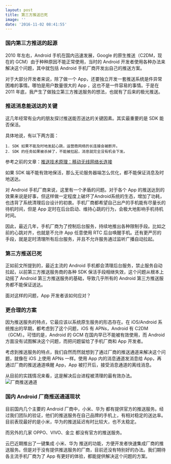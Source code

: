 ```yaml
---
layout: post
title: 第三方推送已死
image: ''
date: '2016-11-02 08:41:55'
---
```


### 国内第三方推送的起源 ###

2010 年左右，Android 手机在国内迅速发展，Google 的原生推送（C2DM，现在的 GCM）由于种种原因不能正常使用，当时的 Android 开发者使用各种办法来解决这个问题，其中就包括 Android 手机厂商开发出自己的推送方案。

对于大部分开发者来说，除了做一个 App，还要独立开发一套推送系统是件异常困难的事情。哪怕是用户数量很大的 App ，这也不是一件容易的事情。于是在 2011 年底，我产生了做独立第三方推送服务的想法，也就有了后来的极光推送。

### 推送消息能送达的关键 ###

这几年经常有业内的朋友探讨推送能否送达的关键因素。其实最重要的是 SDK 能否保活。

具体地说，有以下两方面：

    1. SDK 如果不能及时地发起心跳，运营商网络的长连接会被断开。
    2. SDK 的任务如果被杀掉了，不能被拉起，消息就完全没有机会下发。

参考之前的文章：[推送技术原理：移动无线网络长连接][mobile-push]

如果 SDK 端不能有效地保活，那么无论服务器端怎么优化，都不能保证消息及时地送达。

对 Android 手机厂商来说，这里有一个矛盾的问题。对于各个 App 的推送达到的效果来说是好事，但这样做一定程度上破坏了Android系统的生态，增加了功耗，也违背了系统清理后台设计的初衷。手机厂商都希望自己出产的手机能有尽量长的待机时间，但是 App 定时在后台启动、维持心跳的行为，会极大地影响手机待机时间。

因此，最近几年，手机厂商为了控制后台服务，持续地推出各种限制手段。比如之前的心跳对齐，也就是不允许 App 任意使用 RTC 后台唤醒手机。还有更严厉的手段，就是定时清理所有后台服务，并且不允许服务通过监听广播自动拉起。

### 第三方推送已死 ###

正如前文所提到的，最近主流的 Android 手机都会清理后台服务，禁止服务自动拉起，以前第三方推送服务商的各种 SDK 保活手段相继失效，这个问题从根本上动摇了 Android 第三方推送服务的基础，导致几乎所有的 Android 第三方推送服务都不能保证送达。

面对这样的问题，App 开发者该如何应对？

### 更合理的方案 ###

因为推送服务的特点，它最应该以系统原生服务的形态存在。在 iOS/Android 系统推出的早期，都考虑到了这个问题，iOS 有 APNs，Android 有 C2DM（GCM）。可惜的是，Android 的 GCM 在国内早已不能被有效使用，而 Android 方面没有试图解决这个问题，而把问题留给了手机厂商和 App 开发者。

考虑到推送服务的特点，我们自然而然就想到了通过厂商的推送通道来解决这个问题，就像在 iOS 上使用 APNs 一样。使用 App 内的消息通道发消息给 App，再通过厂商的推送通道唤醒 App，App 被打开后，接受消息通道的离线消息。

从目前的实践情况来看，这是解决后台进程被清理的最有效办法。
![厂商推送通道](/assets/pic-1.png)

### 国内 Android 厂商推送通道现状 ###

目前国内几个主要的 Android 厂商中，小米、华为 都有提供官方的推送服务。经过我们团队的验证，他们的推送服务在自己品牌的手机上，有相对稳定的送达率。目前表现最好的是小米，华为的推送延迟有时比较大，也不太稳定。

而另外的几家 OPPO、VIVO、金立 都没有官方的推送服务。

云巴近期推出了一键集成 小米、华为 推送的功能，方便开发者快速集成厂商的推送服务。但是对于没有提供推送服务的厂商，目前还没有特别好的办法。我们期待各主流手机厂商为了 App 有更好的体验，都能提供解决这个问题的方案。


[mobile-push]: https://tigerzhang.github.io/2016/11/02/mobile-push.html
